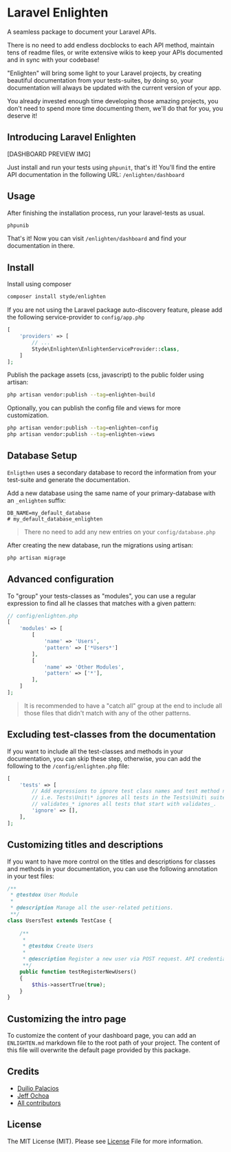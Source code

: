 # Laravel Enlighten
A seamless package to document your Laravel APIs.

There is no need to add endless docblocks to each API method, maintain tens of readme files, or write extensive wikis to keep your APIs documented and in sync with your codebase!

"Enlighten" will bring some light to your Laravel projects, by creating beautiful documentation from your tests-suites, by doing so, your documentation will always be updated with the current version of your app.

You already invested enough time developing those amazing projects, you don't need to spend more time documenting them, we'll do that for you, you deserve it!

## Introducing Laravel Enlighten
[DASHBOARD PREVIEW IMG]

Just install and run your tests using `phpunit`, that's it! You'll find the entire API documentation in the following URL: `/enlighten/dashboard`

## Usage
After finishing the installation process, run your laravel-tests as usual.

```bash
phpunib
```

That's it! Now you can visit `/enlighten/dashboard` and find your documentation in there.

## Install
Install using composer

```bash
composer install styde/enlighten
```

If you are not using the Laravel package auto-discovery feature, please add the following service-provider to `config/app.php`

```php
[
    'providers' => [
        // ...
        Styde\Enlighten\EnlightenServiceProvider::class,
    ]
];
```

Publish the package assets (css, javascript) to the public folder using artisan:

```bash
php artisan vendor:publish --tag=enlighten-build
```

Optionally, you can publish the config file and views for more customization.

```bash
php artisan vendor:publish --tag=enlighten-config
php artisan vendor:publish --tag=enlighten-views
```

## Database Setup
`Enligthen` uses a secondary database to record the information from your test-suite and generate the documentation.

Add a new database using the same name of your primary-database with an `_enlighten` suffix:

```text
DB_NAME=my_default_database
# my_default_database_enlighten
```

> There no need to add any new entries on your `config/database.php`

After creating the new database, run the migrations using artisan:

```bash
php artisan migrage
```

## Advanced configuration
To "group" your tests-classes as "modules", you can use a regular expression to find all he classes that matches with a given pattern:

```php
// config/enlighten.php
[
    'modules' => [
        [
            'name' => 'Users',
            'pattern' => ['*Users*']
        ],
        [
            'name' => 'Other Modules',
            'pattern' => ['*'],
        ],
    ]
];
```

> It is recommended to have a "catch all" group at the end to include all those files that didn't match with any of the other patterns.

## Excluding test-classes from the documentation
If you want to include all the test-classes and methods in your documentation, you can skip these step, otherwise, you can add the following to the `/config/enlighten.php` file:

```php
[
    'tests' => [
        // Add expressions to ignore test class names and test method names.
        // i.e. Tests\Unit\* ignores all tests in the Tests\Unit\ suite,
        // validates_* ignores all tests that start with validates_.
        'ignore' => [],
    ],
];
```

## Customizing titles and descriptions
If you want to have more control on the titles and descriptions for classes and methods in your documentation, you can use the following annotation in your test files:

```php
/**
 * @testdox User Module
 *
 * @description Manage all the user-related petitions.
 **/
class UsersTest extends TestCase {
    
    /**
     *
     * @testdox Create Users
     *
     * @description Register a new user via POST request. API credentials must be provided.
     **/
    public function testRegisterNewUsers()
    {
        $this->assertTrue(true);
    }
}
```

## Customizing the intro page

To customize the content of your dashboard page, you can add an `ENLIGHTEN.md` markdown file to the root path of your project.
The content of this file will overwrite the default page provided by this package. 

## Credits
- [Duilio Palacios](https://twitter.com/sileence)
- [Jeff Ochoa](https://twitter.com/jeffer_8a)
- [All contributors](https://github.com/styde/enlighten/graphs/contributors)

## License
The MIT License (MIT). Please see [License](https://github.com/styde/enlighten/blob/master/LICENSE.md) File for more information.
